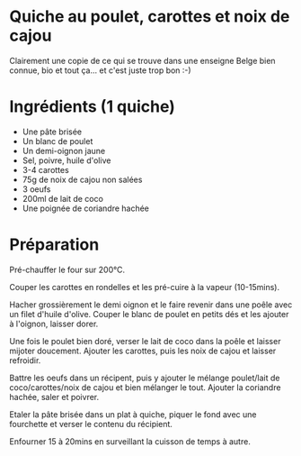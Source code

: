 # Quiche au poulet, carottes et noix de cajou

Clairement une copie de ce qui se trouve dans une enseigne Belge bien connue, bio et tout ça... et c'est juste trop bon :-)

# Ingrédients (1 quiche)
- Une pâte brisée
- Un blanc de poulet
- Un demi-oignon jaune
- Sel, poivre, huile d'olive
- 3-4 carottes
- 75g de noix de cajou non salées
- 3 oeufs
- 200ml de lait de coco
- Une poignée de coriandre hachée

# Préparation
Pré-chauffer le four sur 200°C.

Couper les carottes en rondelles et les pré-cuire à la vapeur (10-15mins).

Hacher grossièrement le demi oignon et le faire revenir dans une poêle avec un filet d'huile d'olive.
Couper le blanc de poulet en petits dés et les ajouter à l'oignon, laisser dorer.

Une fois le poulet bien doré, verser le lait de coco dans la poêle et laisser mijoter doucement. Ajouter les carottes, puis les noix de cajou et laisser refroidir.

Battre les oeufs dans un récipent, puis y ajouter le mélange poulet/lait de coco/carottes/noix de cajou et bien mélanger le tout. Ajouter la coriandre hachée, saler et poivrer.

Etaler la pâte brisée dans un plat à quiche, piquer le fond avec une fourchette et verser le contenu du récipient.

Enfourner 15 à 20mins en surveillant la cuisson de temps à autre.
